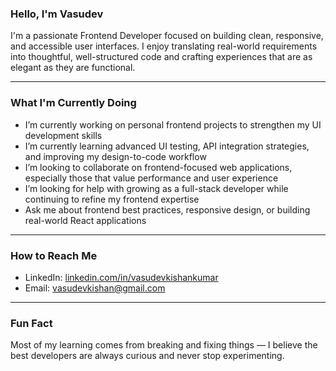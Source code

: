 ### Hello, I'm Vasudev

I'm a passionate Frontend Developer focused on building clean, responsive, and accessible user interfaces. I enjoy translating real-world requirements into thoughtful, well-structured code and crafting experiences that are as elegant as they are functional.

---

### What I'm Currently Doing

- I’m currently working on personal frontend projects to strengthen my UI development skills
- I’m currently learning advanced UI testing, API integration strategies, and improving my design-to-code workflow
- I’m looking to collaborate on frontend-focused web applications, especially those that value performance and user experience
- I’m looking for help with growing as a full-stack developer while continuing to refine my frontend expertise
- Ask me about frontend best practices, responsive design, or building real-world React applications

---

### How to Reach Me

- LinkedIn: [linkedin.com/in/vasudevkishankumar](https://www.linkedin.com/in/vasudevkishan/)
- Email: vasudevkishan@gmail.com

---

### Fun Fact

Most of my learning comes from breaking and fixing things — I believe the best developers are always curious and never stop experimenting.
